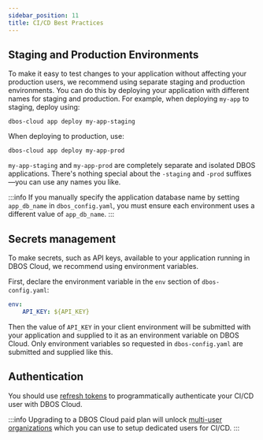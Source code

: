 ```yaml
---
sidebar_position: 11
title: CI/CD Best Practices
---
```


## Staging and Production Environments

To make it easy to test changes to your application without affecting your production users, we recommend using separate staging and production environments.
You can do this by deploying your application with different names for staging and production.
For example, when deploying `my-app` to staging, deploy using:

```shell
dbos-cloud app deploy my-app-staging
```

When deploying to production, use:

```shell
dbos-cloud app deploy my-app-prod
```

`my-app-staging` and `my-app-prod` are completely separate and isolated DBOS applications.
There's nothing special about the `-staging` and `-prod` suffixes&mdash;you can use any names you like.

:::info
If you manually specify the application database name by setting `app_db_name` in `dbos_config.yaml`, you must ensure each environment uses a different value of `app_db_name`.
:::

## Secrets management
To make secrets, such as API keys, available to your application running in DBOS Cloud, we recommend using environment variables.

First, declare the environment variable in the `env` section of `dbos-config.yaml`:

```yaml
env:
    API_KEY: ${API_KEY}
```

Then the value of `API_KEY` in your client environment will be submitted with your application and supplied to it as an environment variable on DBOS Cloud.
Only environment variables so requested in `dbos-config.yaml` are submitted and supplied like this.

## Authentication
You should use [refresh tokens](account-management#authenticating-programatically) to programmatically authenticate your CI/CD user with DBOS Cloud.

:::info
Upgrading to a DBOS Cloud paid plan will unlock [multi-user organizations](account-management#organization-management) which you can use to setup dedicated users for CI/CD.
:::
